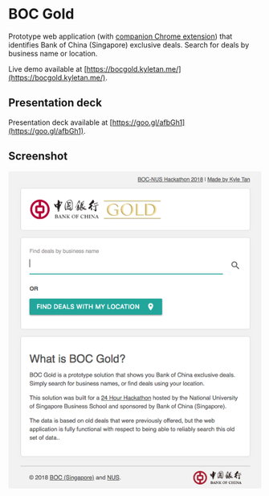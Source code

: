 # BOC Gold

Prototype web application (with [companion Chrome extension](https://github.com/kyleissuper/boc-gold-extension)) that identifies Bank of China (Singapore) exclusive deals. Search for deals by business name or location.

Live demo available at [https://bocgold.kyletan.me/](https://bocgold.kyletan.me/).

## Presentation deck

Presentation deck available at [https://goo.gl/afbGh1](https://goo.gl/afbGh1).

## Screenshot

![screenshot](https://raw.githubusercontent.com/kyleissuper/boc-gold-webapp/master/screenshot.png)
